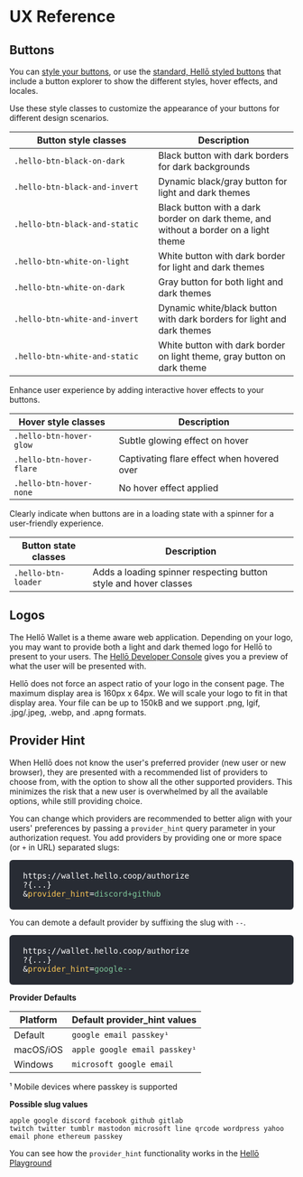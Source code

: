 # UX Reference

## Buttons

You can [style your buttons](./getting-started#3-custom-button-label), or use the [standard, Hellō styled buttons](./getting-started#2-standard-hellō-buttons) that include a button explorer to show the different styles, hover effects, and locales.

Use these style classes to customize the appearance of your buttons for different design scenarios.

| Button style classes           | Description                                             | 
| ------------------------------ | ------------------------------------------------------- | 
| <span style="width: 240px; display: block;">`.hello-btn-black-on-dark`</span>     | Black button with dark borders for dark backgrounds                       | 
| `.hello-btn-black-and-invert`  | Dynamic black/gray button for light and dark themes     |
| `.hello-btn-black-and-static`  | Black button with a dark border on dark theme, and without a border on a light theme              |
| `.hello-btn-white-on-light`    | White button with dark border for light and dark themes |
| `.hello-btn-white-on-dark`     | Gray button for both light and dark themes              |
| `.hello-btn-white-and-invert`  | Dynamic white/black button with dark borders for light and dark themes |
| `.hello-btn-white-and-static`  | White button with dark border on light theme, gray button on dark theme  |

Enhance user experience by adding interactive hover effects to your buttons.

| Hover style classes     | Description                                    |
| ----------------------- | ---------------------------------------------- |
| `.hello-btn-hover-glow` | Subtle glowing effect on hover         |
| `.hello-btn-hover-flare`| Captivating flare effect when hovered over |
| `.hello-btn-hover-none` | No hover effect applied                        |

Clearly indicate when buttons are in a loading state with a spinner for a user-friendly experience.

| Button state classes    | Description                                    |
| ----------------------- | ---------------------------------------------- |
| `.hello-btn-loader`     | Adds a loading spinner respecting button style and hover classes         |

## Logos

The Hellō Wallet is a theme aware web application. Depending on your logo, you may want to provide both a light and dark themed logo for Hellō to present to your users. The [Hellō Developer Console](https://console.hello.coop/) gives you a preview of what the user will be presented with.

Hellō does not force an aspect ratio of your logo in the consent page. The maximum display area is 160px x 64px. We will scale your logo to fit in that display area. Your file can be up to 150kB and we support .png, lgif, .jpg/.jpeg, .webp, and .apng formats.


## Provider Hint

When Hellō does not know the user's preferred provider (new user or new browser), they are presented with a recommended list of providers to choose from, with the option to show all the other supported providers. This minimizes the risk that a new user is overwhelmed by all the available options, while still providing choice.

You can change which providers are recommended to better align with your users' preferences by passing a `provider_hint` query parameter in your authorization request.  You add providers by providing one or more space (or `+` in URL) separated slugs: 

<p style="background: #282c34; color: white; word-break: break-all; border-radius: 6px; padding:  1.25rem 1.5rem; font-weight: 500; font-family: Consolas, Monaco, 'Andale Mono', 'Ubuntu Mono', monospace;">
  https://wallet.hello.coop/authorize<br>
  ?{...}<br>
  &<span style="color: #f8c555;">provider_hint</span>=<span style="color: #7ec699;">discord+github</span>
</p>

You can demote a default provider by suffixing the slug with `--`.

<p style="background: #282c34; color: white; word-break: break-all; border-radius: 6px; padding:  1.25rem 1.5rem; font-weight: 500; font-family: Consolas, Monaco, 'Andale Mono', 'Ubuntu Mono', monospace;">
  https://wallet.hello.coop/authorize<br>
  ?{...}<br>
  &<span style="color: #f8c555;">provider_hint</span>=<span style="color: #7ec699;">google--</span>
</p>

**Provider Defaults** 

| Platform     | Default provider_hint values  |
| -----------  | ----------------------------- |
| Default      | `google email passkey¹`       |
| macOS/iOS    | `apple google email passkey¹` |
| Windows      | `microsoft google email`      |

¹ Mobile devices where passkey is supported

**Possible slug values**

`apple google discord facebook github gitlab`<br/>
` twitch twitter tumblr mastodon microsoft line qrcode wordpress yahoo `<br/>
`email phone ethereum passkey`

You can see how the `provider_hint` functionality works in the <a href="https://playground.hello.dev" target="_blank">Hellō Playground</a>
